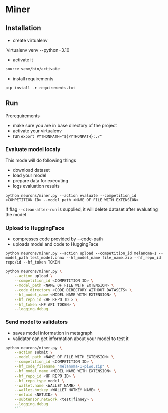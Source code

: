 # Miner 

## Installation 

- create virtualenv

`virtualenv venv --python=3.10

- activate it 

`source venv/bin/activate`

- install requirements

`pip install -r requirements.txt`

## Run

Prerequirements 

- make sure you are in base directory of the project
- activate your virtualenv 
- run `export PYTHONPATH="${PYTHONPATH}:./"`


### Evaluate model localy

This mode will do following things
- download dataset 
- load your model
- prepare data for executing
- logs evaluation results 



`python neurons/miner.py --action evaluate --competition_id <COMPETITION ID> --model_path <NAME OF FILE WITH EXTENSION> `

If flag `--clean-after-run` is supplied, it will delete dataset after evaluating the model

### Upload to HuggingFace

- compresses code provided by --code-path
- uploads model and code to HuggingFace

`python neurons/miner.py --action upload --competition_id melanoma-1 --model_path test_model.onnx --hf_model_name file_name.zip --hf_repo_id repo/id --hf_token TOKEN`
```bash
python neurons/miner.py \
    --action upload \
    --competition_id <COMPETITION ID> \
    --model_path <NAME OF FILE WITH EXTENSION> \
    --code_directory <CODE DIRECTORY WITHOUT DATASETS> \
    --hf_model_name <MODEL NAME WITH EXTENSION> \
    --hf_repo_id <HF REPO ID > \
    --hf_token <HF API TOKEN> \
    --logging.debug
```


### Send model to validators 

- saves model information in metagraph
- validator can get information about your model to test it 

```bash
python neurons/miner.py \
    --action submit \
    --model_path <NAME OF FILE WITH EXTENSION> \
    --competition_id <COMPETITION ID> \
    --hf_code_filename "melanoma-1-piwo.zip" \
    --hf_model_name <MODEL NAME WITH EXTENSION> \
    --hf_repo_id <HF REPO ID> \
    --hf_repo_type model \
    --wallet.name <WALLET NAME> \
    --wallet.hotkey <WALLET HOTKEY NAME> \
    --netuid <NETUID> \
    --subtensor.network <test|finney> \
    --logging.debug 
    ```